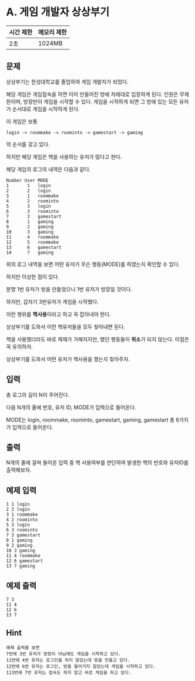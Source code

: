 # A. 게임 개발자 상상부기

| 시간 제한 | 메모리 제한 |
| --- | --- |
| 2초 | 1024MB |

## 문제
상상부기는 한성대학교를 졸업하여 게임 개발자가 되었다.

해당 게임은 게임접속을 하면 이미 만들어진 방에 차례대로 입장하게 된다.
인원은 무제한이며, 방장만이 게임을 시작할 수 있다. 
게임을 시작하게 되면 그 방에 있는 모든 유저가 순서대로 게임을 시작하게 된다.

이 게임은 보통 
```
login -> roommake -> roominto -> gamestart -> gaming
```
의 순서를 갖고 있다.

하지만 해당 게임은 핵을 사용하는 유저가 많다고 한다.

해당 게임의 로그의 내역은 다음과 같다.
```
Number User MODE
1       1   login 
2       2   login
3       1   roommake
4       2   roominto
5       3   login
6       3   roominto
7       3   gamestart
8       1   gaming
9       2   gaming
10      3   gaming
11      4   roommake
12      5   roommake
13      6   gamestart
14      7   gaming
```
위의 로그 내역을 보면 어떤 유저가 무슨 행동(MODE)를 하였는지 확인할 수 있다.

하지만 이상한 점이 있다.

분명 1번 유저가 방을 만들었으니 1번 유저가 방장일 것이다.

하지만, 갑자기 3번유저가 게임을 시작했다.

이런 행위를 **핵사용**이라고 하고 꼭 잡아내야 한다.

상상부기를 도와서 이런 핵유저들을 모두 찾아내면 된다.

핵을 사용했더라도 바로 제재가 가해지지만, 했던 행동들이 **취소**가 되지 않는다. 이점은 꼭 유의하자.

상상부기를 도와서 어떤 유저가 핵사용을 했는지 찾아주자.

## 입력
총 로그의 길이 N이 주어진다.

다음 N개의 줄에 번호, 유저 ID, MODE가 입력으로 들어온다.

MODE는 login, roommake, roominto, gamestart, gaming, gamestart 총 6가지가 입력으로 들어온다.

## 출력
N개의 줄에 걸쳐 들어온 입력 중 핵 사용여부를 판단하여 발생한 핵의 번호와 유저ID를 출력해보자.

## 예제 입력

```
1 1 login 
2 2 login
3 1 roommake
4 2 roominto
5 3 login
6 3 roominto
7 3 gamestart
8 1 gaming
9 2 gaming
10 3 gaming
11 4 roommake
12 6 gamestart
13 7 gaming
```

## 예제 출력

```
7 3
11 4
12 6
13 7
```

## Hint
```
예제 출력을 보면
7번에 3번 유저가 방장이 아님에도 게임을 시작하고 있다.
11번에 4번 유저는 로그인을 하지 않았는데 방을 만들고 있다.
12번에 6번 유저는 로그인, 방을 들어가지 않았는데 게임을 시작하고 있다.
113번에 7번 유저는 접속도 하지 않고 바로 게임을 하고 있다.
```
